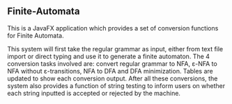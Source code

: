 ## Finite-Automata

This is a JavaFX application which provides a set of conversion functions for Finite Automata. 

This system will first take the regular grammar as input, either from text file import or direct typing and use it to generate a finite automaton. The 4 conversion tasks involved are: convert regular grammar to NFA, ε-NFA to NFA without ε-transitions, NFA to DFA and DFA minimization. Tables are updated to show each conversion output. After all these conversions, the system also provides a function of string testing to inform users on whether each string inputted is accepted or rejected by the machine. 
